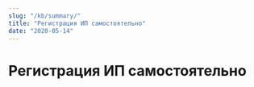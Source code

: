 ```yaml
---
slug: "/kb/summary/"
title: "Регистрация ИП самостоятельно"
date: "2020-05-14"
---
```


# Регистрация ИП самостоятельно
